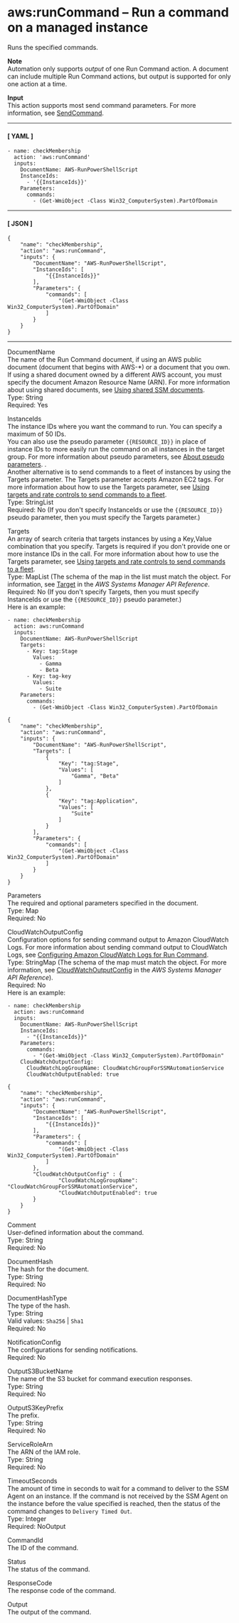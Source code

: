 # aws:runCommand – Run a command on a managed instance<a name="automation-action-runcommand"></a>

Runs the specified commands\.

**Note**  
Automation only supports *output* of one Run Command action\. A document can include multiple Run Command actions, but output is supported for only one action at a time\.

**Input**  
This action supports most send command parameters\. For more information, see [SendCommand](https://docs.aws.amazon.com/ssm/latest/APIReference/API_SendCommand.html)\.

------
#### [ YAML ]

```
- name: checkMembership
  action: 'aws:runCommand'
  inputs:
    DocumentName: AWS-RunPowerShellScript
    InstanceIds:
      - '{{InstanceIds}}'
    Parameters:
      commands:
        - (Get-WmiObject -Class Win32_ComputerSystem).PartOfDomain
```

------
#### [ JSON ]

```
{
    "name": "checkMembership",
    "action": "aws:runCommand",
    "inputs": {
        "DocumentName": "AWS-RunPowerShellScript",
        "InstanceIds": [
            "{{InstanceIds}}"
        ],
        "Parameters": {
            "commands": [
                "(Get-WmiObject -Class Win32_ComputerSystem).PartOfDomain"
            ]
        }
    }
}
```

------

DocumentName  
The name of the Run Command document, if using an AWS public document (document that begins with AWS-\*) or a document that you own. If using a shared document owned by a different AWS account, you must specify the document Amazon Resource Name (ARN). For more information about using shared documents, see [Using shared SSM documents](ssm-using-shared.md)\.\
Type: String  
Required: Yes

InstanceIds  
The instance IDs where you want the command to run\. You can specify a maximum of 50 IDs\.   
You can also use the pseudo parameter `{{RESOURCE_ID}}` in place of instance IDs to more easily run the command on all instances in the target group\. For more information about pseudo parameters, see [About pseudo parameters](mw-cli-register-tasks-parameters.md)\. \.  
Another alternative is to send commands to a fleet of instances by using the Targets parameter\. The Targets parameter accepts Amazon EC2 tags\. For more information about how to use the Targets parameter, see [Using targets and rate controls to send commands to a fleet](send-commands-multiple.md)\.  
Type: StringList  
Required: No \(If you don't specify InstanceIds or use the `{{RESOURCE_ID}}` pseudo parameter, then you must specify the Targets parameter\.\)

Targets  
An array of search criteria that targets instances by using a Key,Value combination that you specify\. Targets is required if you don't provide one or more instance IDs in the call\. For more information about how to use the Targets parameter, see [Using targets and rate controls to send commands to a fleet](send-commands-multiple.md)\.  
Type: MapList \(The schema of the map in the list must match the object\. For information, see [Target](https://docs.aws.amazon.com/systems-manager/latest/APIReference/API_Target.html) in the *AWS Systems Manager API Reference*\.  
Required: No \(If you don't specify Targets, then you must specify InstanceIds or use the `{{RESOURCE_ID}}` pseudo parameter\.\)  
Here is an example:  

```
- name: checkMembership
  action: aws:runCommand
  inputs:
    DocumentName: AWS-RunPowerShellScript
    Targets:
      - Key: tag:Stage
        Values:
          - Gamma
          - Beta
      - Key: tag-key
        Values:
          - Suite
    Parameters:
      commands:
        - (Get-WmiObject -Class Win32_ComputerSystem).PartOfDomain
```

```
{
    "name": "checkMembership",
    "action": "aws:runCommand",
    "inputs": {
        "DocumentName": "AWS-RunPowerShellScript",
        "Targets": [                   
            {
                "Key": "tag:Stage",
                "Values": [
                    "Gamma", "Beta"
                ]
            },
            {
                "Key": "tag:Application",
                "Values": [
                    "Suite"
                ]
            }
        ],
        "Parameters": {
            "commands": [
                "(Get-WmiObject -Class Win32_ComputerSystem).PartOfDomain"
            ]
        }
    }
}
```

Parameters  
The required and optional parameters specified in the document\.  
Type: Map  
Required: No

CloudWatchOutputConfig  
Configuration options for sending command output to Amazon CloudWatch Logs\. For more information about sending command output to CloudWatch Logs, see [Configuring Amazon CloudWatch Logs for Run Command](sysman-rc-setting-up-cwlogs.md)\.  
Type: StringMap \(The schema of the map must match the object\. For more information, see [CloudWatchOutputConfig](https://docs.aws.amazon.com/systems-manager/latest/APIReference/API_CloudWatchOutputConfig.html) in the *AWS Systems Manager API Reference*\)\.  
Required: No  
Here is an example:  

```
- name: checkMembership
  action: aws:runCommand
  inputs:
    DocumentName: AWS-RunPowerShellScript
    InstanceIds:
      - "{{InstanceIds}}"
    Parameters:
      commands:
        - "(Get-WmiObject -Class Win32_ComputerSystem).PartOfDomain"
    CloudWatchOutputConfig:
      CloudWatchLogGroupName: CloudWatchGroupForSSMAutomationService
      CloudWatchOutputEnabled: true
```

```
{
    "name": "checkMembership",
    "action": "aws:runCommand",
    "inputs": {
        "DocumentName": "AWS-RunPowerShellScript",
        "InstanceIds": [
            "{{InstanceIds}}"
        ],
        "Parameters": {
            "commands": [
                "(Get-WmiObject -Class Win32_ComputerSystem).PartOfDomain"
            ]
        },
        "CloudWatchOutputConfig" : { 
                "CloudWatchLogGroupName": "CloudWatchGroupForSSMAutomationService",
                "CloudWatchOutputEnabled": true
        }
    }
}
```

Comment  
User\-defined information about the command\.  
Type: String  
Required: No

DocumentHash  
The hash for the document\.  
Type: String  
Required: No

DocumentHashType  
The type of the hash\.  
Type: String  
Valid values: `Sha256` \| `Sha1`  
Required: No

NotificationConfig  
The configurations for sending notifications\.  
Required: No

OutputS3BucketName  
The name of the S3 bucket for command execution responses\.  
Type: String  
Required: No

OutputS3KeyPrefix  
The prefix\.  
Type: String  
Required: No

ServiceRoleArn  
The ARN of the IAM role\.  
Type: String  
Required: No

TimeoutSeconds  
The amount of time in seconds to wait for a command to deliver to the SSM Agent on an instance\. If the command is not received by the SSM Agent on the instance before the value specified is reached, then the status of the command changes to `Delivery Timed Out`\.  
Type: Integer  
Required: NoOutput

CommandId  
The ID of the command\.

Status  
The status of the command\.

ResponseCode  
The response code of the command\.

Output  
The output of the command\.
